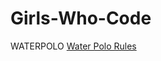 # Girls-Who-Code
<DOCTYPE HTML> 
<html>
<head> </head>
<body>
<h> WATERPOLO </h>
<a href="http://www.usawaterpolo.org/resources/understanding-the-game.html">Water Polo Rules</a>
</body>
</html>
